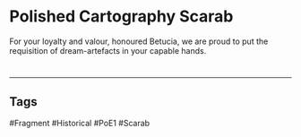# Polished Cartography Scarab
For your loyalty and valour, honoured Betucia, we are proud to put the requisition of dream-artefacts in your capable hands.

#
---
## Tags
#Fragment
#Historical 
#PoE1 
#Scarab 